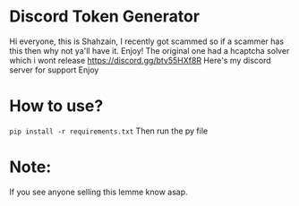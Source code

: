 # Discord Token Generator
Hi everyone, this is Shahzain, I recently got scammed so if a scammer has this then why not ya'll have it. Enjoy!
The original one had a hcaptcha solver which i wont release
https://discord.gg/btv55HXf8R
Here's my discord server for support
Enjoy
# How to use?
`pip install -r requirements.txt`
Then run the py file
# Note: 
If you see anyone selling this lemme know asap.
